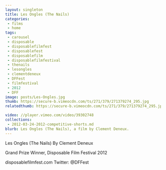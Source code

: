 ```yaml
---
layout: singleton
title: Les Ongles (The Nails)
categories:
 - films
 - home
tags:
 - carousel
 - disposable
 - disposablefilmfest
 - disposablefest
 - disposablefilm
 - disposablefilmfestival
 - thenails
 - lesongles
 - clementdeneux
 - DFFest
 - filmfestival
 - 2012
 - DFF
image: posts/Les-Ongles.jpg
thumb: https://secure-b.vimeocdn.com/ts/271/379/271379274_295.jpg
relatedthumb: https://secure-b.vimeocdn.com/ts/271/379/271379274_295.jpg

video: //player.vimeo.com/video/39302748
collections:
 - 2012-03-24-2012-competitive-shorts.md
blurb: Les Ongles (The Nails), a film by Clement Deneux.
---
```


Les Ongles (The Nails)
By Clement Deneux

Grand Prize Winner, Disposable Film Festival 2012

disposablefilmfest.com
Twitter: @DFFest